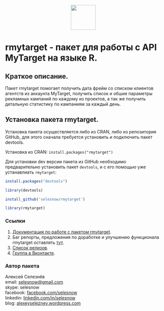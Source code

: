 <p align="center">
<a href="https://selesnow.github.io/"><img src="https://alexeyseleznev.files.wordpress.com/2017/03/as.png" height="80"></a>
</p>

# rmytarget - пакет для работы с API MyTarget на языке R.

## Краткое описание.

Пакет rmytarget помогает получить дата фрейм со списком клиентов агентств из аккаунта MyTarget, получить список и обшие параметры рекламных кампаний по каждому из проектов, а так же получить детальную статистику по кампаниям за каждый день.

## Установка пакета rmytarget.

Установка пакета осуществляется либо из CRAN, либо из репозитория GitHub, для этого сначала требуется установить и подключить пакет devtools.

Установка из CRAN: `install.packages("rmytarget")`

Для установки dev версии пакета из GitHub необходимо предварительно установить пакет `devtools`, и с его помощью уже устанавлиать `rmytarget`:

```r
install.packages("devtools")

library(devtools)

install_github('selesnow/rmytarget')

library(rmytarget)
```

### Ссылки
1. [Документация по работе с пакетом rmytarget](https://selesnow.github.io/rmytarget/).
2. Баг репорты, предложения по доработке и улучшению функционала rmytarget оставлять [тут](https://github.com/selesnow/rmytarget/issues). 
3. [Список релизов](https://github.com/selesnow/rmytarget/releases).
4. [Группа в Вконтакте](https://vk.com/data_club).

### Автор пакета
Алексей Селезнёв
<Br>email: selesnow@gmail.com
<Br>skype: selesnow
<Br>facebook: [facebook.com/selesnow](https://facebook.com/selesnow)
<Br>linkedin: [linkedin.com/in/selesnow](https://linkedin.com/in/selesnow)
<Br>blog: [alexeyseleznev.wordpress.com](https://alexeyseleznev.wordpress.com/)
